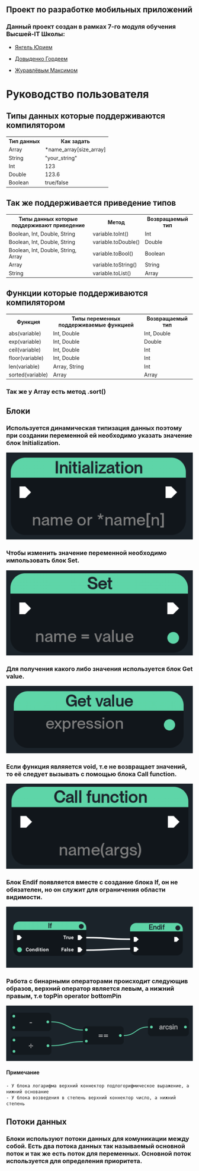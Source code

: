 ## Проект по разработке мобильных приложений
### Данный проект создан в рамках 7-го модуля обучения Высшей-IT Школы:

- [Янгель Юрием](https://github.com/rendivy)

- [Довыденко Гордеем](https://github.com/StaZisS)

- [Журавлёвым Максимом](https://github.com/kubavsop)

# Руководство пользователя
## Типы данных которые поддерживаются компилятором
<table>
    <tr>
        <th>Тип данных</th>
        <th>Как задать</th>
    </tr>
    <tr>
        <td>Array</td>
        <td>*name_array[size_array]</td>
    </tr>
    <tr>
        <td>String</td>
        <td>"your_string"</td>
    </tr>
    <tr>
        <td>Int</td>
        <td>123</td>
    </tr>
     <tr>
        <td>Double</td>
        <td>123.6</td>
    </tr>
     <tr>
        <td>Boolean</td>
        <td>true/false</td>
    </tr>
</table>

## Так же поддерживается приведение типов

<table>
    <tr>
        <th>Типы данных которые поддерживают приведение</th>
        <th>Метод</th>
        <th>Возвращаемый тип</th>
    </tr>
    <tr>
        <td>Boolean, Int, Double, String</td>
        <td>variable.toInt()</td>
        <td>Int</td>
    </tr>
    <tr>
        <td>Boolean, Int, Double, String</td>
        <td>variable.toDouble()</td>
        <td>Double</td>
    </tr>
    <tr>
        <td>Boolean, Int, Double, String, Array</td>
        <td>variable.toBool()</td>
        <td>Boolean</td>
    </tr>
    <tr>
        <td>Array</td>
        <td>variable.toString()</td>
        <td>String</td>
    </tr>
    <tr>
        <td>String</td>
        <td>variable.toList()</td>
        <td>Array</td>
    </tr>
   
</table>

## Функции которые поддерживаются компилятором

<table>
    <tr>
        <th>Функция</th>
        <th>Типы переменных поддерживаемые функцией</th>
        <th>Возвращаемый тип</th>
    </tr>
    <tr>
        <td>abs(variable)</td>
        <td>Int, Double</td>
        <td>Int, Double</td>
    </tr>
    <tr>
        <td>exp(variable)</td>
        <td>Int, Double</td>
        <td>Double</td>
    </tr>
    <tr>
        <td>ceil(variable)</td>
        <td>Int, Double</td>
        <td>Int</td>
    </tr>
    <tr>
        <td>floor(variable)</td>
        <td>Int, Double</td>
        <td>Int</td>
    </tr>
    <tr>
        <td>len(variable)</td>
        <td>Array, String</td>
        <td>Int</td>
    </tr>
    <tr>
        <td>sorted(variable)</td>
        <td>Array</td>
        <td>Array</td>
    </tr>
</table>

### Так же у Array есть метод .sort()

## Блоки

### Используется динамическая типизация данных поэтому при создании переменной ей необходимо указать значение блок Initialization.

<p>
<img src="app/src/main/java/com/example/android_blueprint/image/initialization.png">
</p>

### Чтобы изменить значение переменной необходимо импользовать блок Set.

<p>
<img src="app/src/main/java/com/example/android_blueprint/image/set.png">
</p>

### Для получения какого либо значения используется блок Get value.

<p>
<img src="app/src/main/java/com/example/android_blueprint/image/get_value.png">
</p>

### Если функция являяется void, т.е не возвращает значений, то её следует вызывать с помощью блока Call function.

<p>
<img src="app/src/main/java/com/example/android_blueprint/image/call_function.png">
</p>

### Блок Endif появляется вместе с создание блока If, он не обязателен, но он служит для ограничения области видимости.

<p>
<img src="app/src/main/java/com/example/android_blueprint/image/endif.png">
</p>

### Работа с бинарными операторами происходит следующив образов, верхний оператор является левым, а нижний правым, т.е topPin operator bottomPin

<p>
<img src="app/src/main/java/com/example/android_blueprint/image/binary_operator.png">
</p>

#### Примечание
    - У блока логарифма верхний коннектор подлогорифмическое выражение, а нижний основание
    - У блока возведения в степень верхний коннектор число, а нижний степень


## Потоки данных

### Блоки используют потоки данных для комуникации между собой. Есть два потока данных так называемый основной поток и так же есть поток для переменных. Основной поток используется для определения приоритета.
